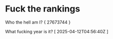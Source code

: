 # Fuck the rankings

Who the hell am I?
{ 27673744 }

What fucking year is it?
[ 2025-04-12T04:56:40Z ]
